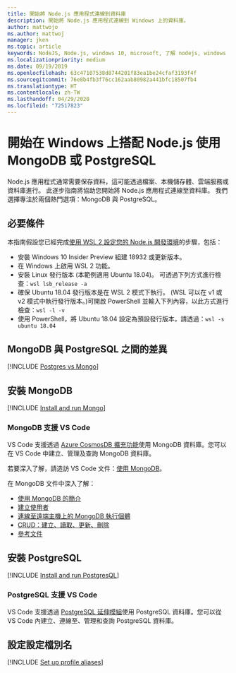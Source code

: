 ```yaml
---
title: 開始將 Node.js 應用程式連線到資料庫
description: 開始將 Node.js 應用程式連線到 Windows 上的資料庫。
author: mattwojo
ms.author: mattwoj
manager: jken
ms.topic: article
keywords: NodeJS, Node.js, windows 10, microsoft, 了解 nodejs, windows 上的 Node, wsl 上的 Node, linux 或 windows 上的 Node, 在 windows 上安裝 Node, nodejs 與 vs code, 在 windows 上使用 Node 進行開發, 在 windows 上使用 nodejs 進行開發, 在 WSL 上安裝 Node, Windows 子系統上適用於 Linux 的 NodeJS
ms.localizationpriority: medium
ms.date: 09/19/2019
ms.openlocfilehash: 63c47107538d8744201f83ea1be24cfaf3193f4f
ms.sourcegitcommit: 76e8b4fb3f76cc162aab80982a441bfc18507fb4
ms.translationtype: HT
ms.contentlocale: zh-TW
ms.lasthandoff: 04/29/2020
ms.locfileid: "72517823"
---
```

# <a name="get-started-using-mongodb-or-postgresql-with-nodejs-on-windows"></a>開始在 Windows 上搭配 Node.js 使用 MongoDB 或 PostgreSQL

Node.js 應用程式通常需要保存資料，這可能透過檔案、本機儲存體、雲端服務或資料庫進行。 此逐步指南將協助您開始將 Node.js 應用程式連線至資料庫。 我們選擇專注於兩個熱門選項：MongoDB 與 PostgreSQL。

## <a name="prerequisites"></a>必要條件

本指南假設您已經完成[使用 WSL 2 設定您的 Node.js 開發環境](./setup-on-wsl2.md)的步驟，包括：

- 安裝 Windows 10 Insider Preview 組建 18932 或更新版本。
- 在 Windows 上啟用 WSL 2 功能。
- 安裝 Linux 發行版本 (本範例適用 Ubuntu 18.04)。 可透過下列方式進行檢查：`wsl lsb_release -a`
- 確保 Ubuntu 18.04 發行版本是在 WSL 2 模式下執行。 (WSL 可以在 v1 或 v2 模式中執行發行版本。)可開啟 PowerShell 並輸入下列內容，以此方式進行檢查：`wsl -l -v`
- 使用 PowerShell，將 Ubuntu 18.04 設定為預設發行版本，請透過：`wsl -s ubuntu 18.04`

## <a name="differences-between-mongodb-and-postgresql"></a>MongoDB 與 PostgreSQL 之間的差異

[!INCLUDE [Postgres vs Mongo](../includes/postgres-v-mongo.md)]

## <a name="install-mongodb"></a>安裝 MongoDB

[!INCLUDE [Install and run Mongo](../includes/install-and-run-mongo.md)]

### <a name="vs-code-support-for-mongodb"></a>MongoDB 支援 VS Code

VS Code 支援透過 [Azure CosmosDB 擴充功能](https://marketplace.visualstudio.com/items?itemName=ms-azuretools.vscode-cosmosdb)使用 MongoDB 資料庫。您可以在 VS Code 中建立、管理及查詢 MongoDB 資料庫。

若要深入了解，請造訪 VS Code 文件：[使用 MongoDB](https://code.visualstudio.com/docs/azure/mongodb)。

在 MongoDB 文件中深入了解：

- [使用 MongoDB 的簡介](https://docs.mongodb.com/manual/introduction/)
- [建立使用者](https://docs.mongodb.com/manual/tutorial/create-users/)
- [連線至遠端主機上的 MongoDB 執行個體](https://docs.mongodb.com/manual/mongo/#mongodb-instance-on-a-remote-host)
- [CRUD：建立、讀取、更新、刪除](https://docs.mongodb.com/manual/crud/)
- [參考文件](https://docs.mongodb.com/manual/reference/)

## <a name="install-postgresql"></a>安裝 PostgreSQL

[!INCLUDE [Install and run PostgresQL](../includes/install-and-run-postgres.md)]

### <a name="vs-code-support-for-postgresql"></a>PostgreSQL 支援 VS Code

VS Code 支援透過 [PostgreSQL 延伸模組](https://marketplace.visualstudio.com/items?itemName=ms-ossdata.vscode-postgresql)使用 PostgreSQL 資料庫。您可以從 VS Code 內建立、連線至、管理和查詢 PostgreSQL 資料庫。

## <a name="set-up-profile-aliases"></a>設定設定檔別名

[!INCLUDE [Set up profile aliases](../includes/profile-aliases.md)]
